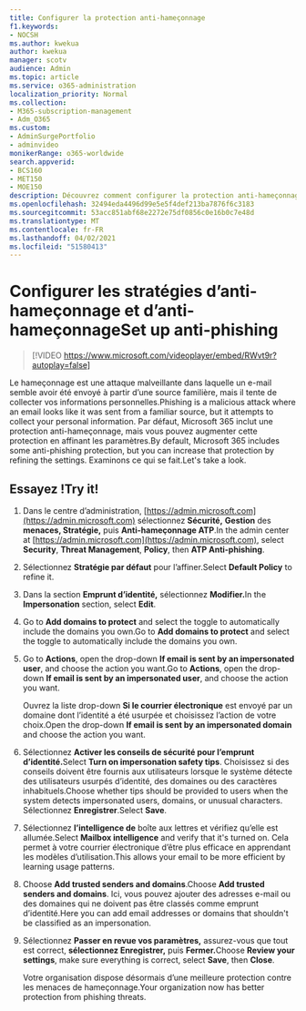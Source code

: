 ```yaml
---
title: Configurer la protection anti-hameçonnage
f1.keywords:
- NOCSH
ms.author: kwekua
author: kwekua
manager: scotv
audience: Admin
ms.topic: article
ms.service: o365-administration
localization_priority: Normal
ms.collection:
- M365-subscription-management
- Adm_O365
ms.custom:
- AdminSurgePortfolio
- adminvideo
monikerRange: o365-worldwide
search.appverid:
- BCS160
- MET150
- MOE150
description: Découvrez comment configurer la protection anti-hameçonnage.
ms.openlocfilehash: 32494eda4496d99e5e5f4def213ba7876f6c3183
ms.sourcegitcommit: 53acc851abf68e2272e75df0856c0e16b0c7e48d
ms.translationtype: MT
ms.contentlocale: fr-FR
ms.lasthandoff: 04/02/2021
ms.locfileid: "51580413"
---
```

# <a name="set-up-anti-phishing"></a><span data-ttu-id="a455c-103">Configurer les stratégies d’anti-hameçonnage et d’anti-hameçonnage</span><span class="sxs-lookup"><span data-stu-id="a455c-103">Set up anti-phishing</span></span>

> [!VIDEO https://www.microsoft.com/videoplayer/embed/RWvt9r?autoplay=false]

<span data-ttu-id="a455c-104">Le hameçonnage est une attaque malveillante dans laquelle un e-mail semble avoir été envoyé à partir d’une source familière, mais il tente de collecter vos informations personnelles.</span><span class="sxs-lookup"><span data-stu-id="a455c-104">Phishing is a malicious attack where an email looks like it was sent from a familiar source, but it attempts to collect your personal information.</span></span> <span data-ttu-id="a455c-105">Par défaut, Microsoft 365 inclut une protection anti-hameçonnage, mais vous pouvez augmenter cette protection en affinant les paramètres.</span><span class="sxs-lookup"><span data-stu-id="a455c-105">By default, Microsoft 365 includes some anti-phishing protection, but you can increase that protection by refining the settings.</span></span> <span data-ttu-id="a455c-106">Examinons ce qui se fait.</span><span class="sxs-lookup"><span data-stu-id="a455c-106">Let's take a look.</span></span>

## <a name="try-it"></a><span data-ttu-id="a455c-107">Essayez !</span><span class="sxs-lookup"><span data-stu-id="a455c-107">Try it!</span></span>

1. <span data-ttu-id="a455c-108">Dans le centre d’administration, [https://admin.microsoft.com](https://admin.microsoft.com) sélectionnez **Sécurité,** **Gestion** des **menaces, Stratégie,** puis **Anti-hameçonnage ATP**.</span><span class="sxs-lookup"><span data-stu-id="a455c-108">In the admin center at [https://admin.microsoft.com](https://admin.microsoft.com), select **Security**, **Threat Management**, **Policy**, then **ATP Anti-phishing**.</span></span>
1. <span data-ttu-id="a455c-109">Sélectionnez **Stratégie par défaut** pour l’affiner.</span><span class="sxs-lookup"><span data-stu-id="a455c-109">Select **Default Policy** to refine it.</span></span>
1. <span data-ttu-id="a455c-110">Dans la section **Emprunt d’identité,** sélectionnez **Modifier.**</span><span class="sxs-lookup"><span data-stu-id="a455c-110">In the **Impersonation** section, select **Edit**.</span></span>
1. <span data-ttu-id="a455c-111">Go to **Add domains to protect** and select the toggle to automatically include the domains you own.</span><span class="sxs-lookup"><span data-stu-id="a455c-111">Go to **Add domains to protect** and select the toggle to automatically include the domains you own.</span></span>
1. <span data-ttu-id="a455c-112">Go to **Actions**, open the drop-down **If email is sent by an impersonated user**, and choose the action you want.</span><span class="sxs-lookup"><span data-stu-id="a455c-112">Go to **Actions**, open the drop-down **If email is sent by an impersonated user**, and choose the action you want.</span></span>

    <span data-ttu-id="a455c-113">Ouvrez la liste drop-down **Si le courrier électronique** est envoyé par un domaine dont l’identité a été usurpée et choisissez l’action de votre choix.</span><span class="sxs-lookup"><span data-stu-id="a455c-113">Open the drop-down **If email is sent by an impersonated domain** and choose the action you want.</span></span>
1. <span data-ttu-id="a455c-114">Sélectionnez **Activer les conseils de sécurité pour l’emprunt d’identité.**</span><span class="sxs-lookup"><span data-stu-id="a455c-114">Select **Turn on impersonation safety tips**.</span></span> <span data-ttu-id="a455c-115">Choisissez si des conseils doivent être fournis aux utilisateurs lorsque le système détecte des utilisateurs usurpés d’identité, des domaines ou des caractères inhabituels.</span><span class="sxs-lookup"><span data-stu-id="a455c-115">Choose whether tips should be provided to users when the system detects impersonated users, domains, or unusual characters.</span></span> <span data-ttu-id="a455c-116">Sélectionnez **Enregistrer**.</span><span class="sxs-lookup"><span data-stu-id="a455c-116">Select **Save**.</span></span>
1. <span data-ttu-id="a455c-117">Sélectionnez **l’intelligence de** boîte aux lettres et vérifiez qu’elle est allumée.</span><span class="sxs-lookup"><span data-stu-id="a455c-117">Select **Mailbox intelligence** and verify that it's turned on.</span></span> <span data-ttu-id="a455c-118">Cela permet à votre courrier électronique d’être plus efficace en apprendant les modèles d’utilisation.</span><span class="sxs-lookup"><span data-stu-id="a455c-118">This allows your email to be more efficient by learning usage patterns.</span></span>
1. <span data-ttu-id="a455c-119">Choose **Add trusted senders and domains**.</span><span class="sxs-lookup"><span data-stu-id="a455c-119">Choose **Add trusted senders and domains**.</span></span> <span data-ttu-id="a455c-120">Ici, vous pouvez ajouter des adresses e-mail ou des domaines qui ne doivent pas être classés comme emprunt d’identité.</span><span class="sxs-lookup"><span data-stu-id="a455c-120">Here you can add email addresses or domains that shouldn't be classified as an impersonation.</span></span>
1. <span data-ttu-id="a455c-121">Sélectionnez **Passer en revue vos paramètres,** assurez-vous que tout est correct, **sélectionnez Enregistrer,** puis **Fermer.**</span><span class="sxs-lookup"><span data-stu-id="a455c-121">Choose **Review your settings**, make sure everything is correct, select **Save**, then **Close**.</span></span>

    <span data-ttu-id="a455c-122">Votre organisation dispose désormais d’une meilleure protection contre les menaces de hameçonnage.</span><span class="sxs-lookup"><span data-stu-id="a455c-122">Your organization now has better protection from phishing threats.</span></span>